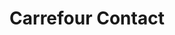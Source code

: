 ---
title: "Carrefour Contact"
url: /saint-maurice-les-brousses/carrefour-contact/
shop: commodité
---